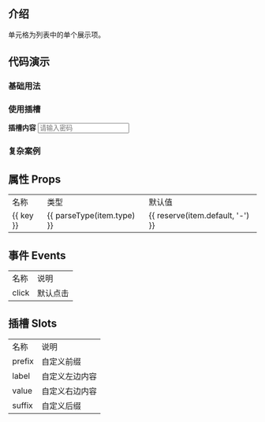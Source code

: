 
## 介绍

单元格为列表中的单个展示项。



## 代码演示

### 基础用法

<div>
  <hor-cell label="单元格" value="内容" />
  <hor-cell label="单元格" arrow />
  <hor-cell label="单元格" value="内容" arrow />
  <hor-cell label="单元格" value="内容" icon="setting-o" arrow />
  <hor-cell label="单元格" value="1内容内容内容内容内容内容内容内容内容内容内容内容2" />
  <hor-cell label="单元格" value="1内容内容内容内容内容内容内容内容内容内容内容内容2" ellipsis />
  <hor-cell required label="单元格" value="内容" />
  <hor-cell required direction="column" label="单元格" value="1内容内容内容内容内容内容内容内容内容内容内容内容2" arrow />
  <hor-cell direction="column" lineClamp="2" label="单元格" value="1内容内容内容内容内容内容内容内容内容内容内容内容21内容内容内容内容内容内容内容内容内容内容内容内容21内容内容内容内容内容内容内容内容内容内容内容内容2" />
</div>


### 使用插槽

<div>
  <hor-cell label="单元格">
    <b>插槽内容</b>
  </hor-cell>
  <hor-cell label="单元格" arrow>
    <input type="text" placeholder="请输入密码"/>
    <template #suffix>
      <hor-icon name="plus" />
    </template>
  </hor-cell>
</div>


### 复杂案例

<div>
  <hor-cell label="查看复杂案例" clickable arrow @click="$router.push('/widgets/hor-cell/index')"/>
</div>




## 属性 Props

<table>
  <tr>
    <td>名称</td>
    <td>类型</td>
    <td>默认值</td>
  </tr>
  <tr v-for="(item, key) in horCellProps" :key="key">
    <td>{{ key }}</td>
    <td>{{ parseType(item.type) }}</td>
    <td>{{ reserve(item.default, '-') }}</td>
  </tr>
</table>



## 事件 Events

<table>
  <tr>
    <td>名称</td>
    <td>说明</td>
  </tr>
  <tr>
    <td>click</td>
    <td>默认点击</td>
  </tr>
</table>



## 插槽 Slots

<table>
  <tr>
    <td>名称</td>
    <td>说明</td>
  </tr>
  <tr>
    <td>prefix</td>
    <td>自定义前缀</td>
  </tr>
  <tr>
    <td>label</td>
    <td>自定义左边内容</td>
  </tr>
  <tr>
    <td>value</td>
    <td>自定义右边内容</td>
  </tr>
  <tr>
    <td>suffix</td>
    <td>自定义后缀</td>
  </tr>
</table>


<script setup lang="ts">
  import { reserve } from '@daysnap/horn-shared'
  import { HorCell, horCellProps } from './index'
  import { HorIcon } from '../hor-icon'
  import { parseType } from '../utils'
</script>
